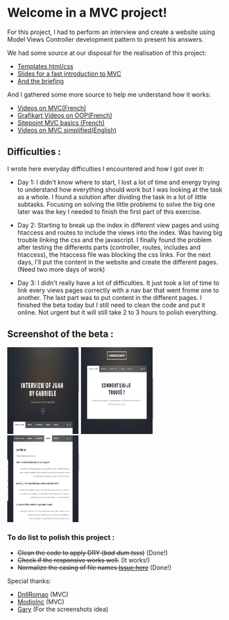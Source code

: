 
# Welcome in a MVC project!


For this project, I had to perform an interview and create a website using Model Views Controller development pattern to present his answers.

We had some source at our disposal for the realisation of this project:

* [Templates html/css](https://html5up.net/)
* [Slides for a fast introduction to MVC](https://github.com/becodeorg/BXLCentral/blob/master/Projects/12-MVC/MVC.pdf)
* [And the briefing](https://github.com/becodeorg/BXLCentral/tree/master/Projects/12-MVC)


And I gathered some more source to help me understand how it works: 

* [Videos on MVC(French)](https://www.youtube.com/watch?v=HhVY6ofLym8&index=21&list=PLjwdMgw5TTLVDKy8ikf5Df5fnMqY-ec16)
* [Grafikart Videos on OOP(French)](https://www.youtube.com/playlist?list=PLjwdMgw5TTLVDKy8ikf5Df5fnMqY-ec16)
* [Sitepoint MVC basics (French)](https://www.sitepoint.com/the-mvc-pattern-and-php-1/)
* [Videos on MVC simplified(English)](https://www.youtube.com/watch?v=DpbUqJcch0Y)


## Difficulties :

I wrote here everyday difficulties I encountered and how I got over it:
* Day 1: I didn't know where to start, I lost a lot of time and energy trying to understand how everything should work but I was looking at the task as a whole. I found a solution after dividing the task in a lot of little subtasks. Focusing on solving the little problems to solve the big one later was the key I needed to finish the first part of this exercise.
 
* Day 2: Starting to break up the index in different view pages and using htaccess and routes to include the views into the index. Was having big trouble linking the css and the javascript. I finally found the problem after testing the differents parts (controller, routes, includes and htaccess), the htaccess file was blocking the css links. For the next days, I'll put the content in the website and create the different pages. (Need two more days of work)

* Day 3: I didn't really have a lot of difficulties. It just took a lot of time to link every views pages correctly with a nav bar that went frome one to another. The last part was to put content in the different pages. I finished the beta today but I still need to clean the code and put it online. Not urgent but it will still take 2 to 3 hours to polish everything.

## Screenshot of the beta : 
<div style="display:inline;">
   <img src ='https://raw.githubusercontent.com/GabrieleVir/projet-12-MVC/master/Screenshots%20project/Screenshot%20from%202017-09-18%2020-08-15.png' width="33%" height="200" >

   <img src='https://raw.githubusercontent.com/GabrieleVir/projet-12-MVC/master/Screenshots%20project/Screenshot%20from%202017-09-18%2020-08-53.png' width="33%" height="200" >

   <img src='https://raw.githubusercontent.com/GabrieleVir/projet-12-MVC/master/Screenshots%20project/Screenshot%20from%202017-09-18%2020-10-00.png' width="33%" height="200" >
</div>

### To do list to polish this project :
*  ~~Clean the code to apply DRY (*bad dum tsss*)~~ (Done!)
*  ~~Check if the responsive works well.~~ (It works!)
* ~~Normalize the casing of file names [Issue here](https://github.com/GabrieleVir/projet-12-MVC/issues/3#issue-258755698)~~ (Done!)


Special thanks:

* [DnllRomao](https://github.com/dnllromao) (MVC)
* [ModjoInc](https://github.com/ModjoInc) (MVC)
* [Gary](https://github.com/GaryLuypaert) (For the screenshots idea)
